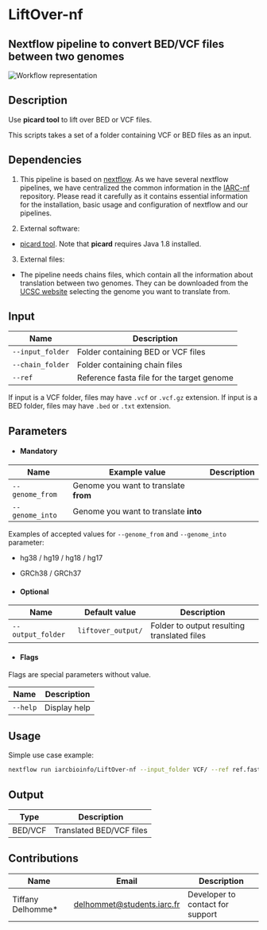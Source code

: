 # LiftOver-nf

## Nextflow pipeline to convert BED/VCF files between two genomes

![Workflow representation](LiftOver-nf.png)

## Description

Use __picard tool__ to lift over BED or VCF files.  

This scripts takes a set of a folder containing VCF or BED files as an input.

## Dependencies

1. This pipeline is based on [nextflow](https://www.nextflow.io). As we have several nextflow pipelines, we have centralized the common information in the [IARC-nf](https://github.com/IARCbioinfo/IARC-nf) repository. Please read it carefully as it contains essential information for the installation, basic usage and configuration of nextflow and our pipelines.

2. External software:

- [picard tool](http://broadinstitute.github.io/picard/). Note that __picard__ requires Java 1.8 installed.

3. External files:

- The pipeline needs chains files, which contain all the information about translation between two genomes. They can be downloaded from the [UCSC website](hgdownload.cse.ucsc.edu/goldenPath/) selecting the genome you want to translate from.


## Input

|         Name        |              Description              |
|---------------------|---------------------------------------|
| `--input_folder`    | Folder containing BED or VCF files    |
| `--chain_folder`    | Folder containing chain files         |
| `--ref`             | Reference fasta file for the target genome |

If input is a VCF folder, files may have `.vcf` or `.vcf.gz` extension. If input is a BED folder, files may have `.bed` or `.txt` extension.  

## Parameters

  * #### Mandatory

| Name      | Example value | Description     |
|-----------|---------------|-----------------|
| `--genome_from`     | Genome you want to translate __from__ |
| `--genome_into`     | Genome you want to translate __into__ |

Examples of accepted values for `--genome_from` and `--genome_into` parameter:
  * hg38 / hg19 / hg18 / hg17
  * GRCh38 / GRCh37


  * #### Optional

| Name                 | Default value | Description     |
|----------------------|---------------|-----------------|
| `--output_folder`    |  `liftover_output/`    | Folder to output resulting translated files |

  * #### Flags

Flags are special parameters without value.

| Name      | Description     |
|-----------|-----------------|
| `--help`    | Display help |

## Usage

Simple use case example:
```bash
nextflow run iarcbioinfo/LiftOver-nf --input_folder VCF/ --ref ref.fasta
```

## Output
  | Type      | Description              |
  |-----------|--------------------------|
  | BED/VCF   | Translated BED/VCF files |

## Contributions

  | Name      | Email | Description     |
  |-----------|---------------|-----------------|
  | Tiffany Delhomme*    | delhommet@students.iarc.fr | Developer to contact for support |
